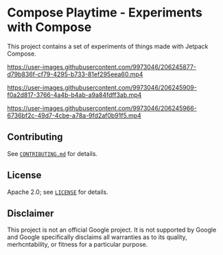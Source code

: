 # Compose Playtime - Experiments with Compose

This project contains a set of experiments of things made with Jetpack Compose. 

https://user-images.githubusercontent.com/9973046/206245877-d79b836f-cf79-4295-b733-81ef295eea60.mp4

https://user-images.githubusercontent.com/9973046/206245909-f0a2d817-3766-4a4b-b4ab-a9a84fdff3ab.mp4

https://user-images.githubusercontent.com/9973046/206245966-6736bf2c-49d7-4cbe-a78a-9fd2af0b91f5.mp4

## Contributing

See [`CONTRIBUTING.md`](CONTRIBUTING.md) for details.

## License

Apache 2.0; see [`LICENSE`](LICENSE) for details.

## Disclaimer

This project is not an official Google project. It is not supported by Google and Google specifically disclaims all warranties as to its quality, merhcntability, or fitness for a particular purpose. 










